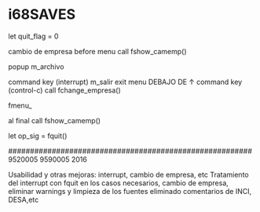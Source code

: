 # i68SAVES

let quit_flag = 0

cambio de empresa
before menu
    call fshow_camemp()


popup m_archivo

command key (interrupt) m_salir
            exit menu
            DEBAJO DE ↑
command key (control-c)
            call fchange_empresa()

 fmenu_

 al final
call fshow_camemp()


let op_sig = fquit()


########################################################
9520005
9590005   2016

Usabilidad y otras mejoras: interrupt, cambio de empresa, etc
Tratamiento del interrupt con fquit en los casos necesarios, cambio de empresa, eliminar warnings y
 limpieza de los fuentes eliminado comentarios de INCI, DESA,etc
